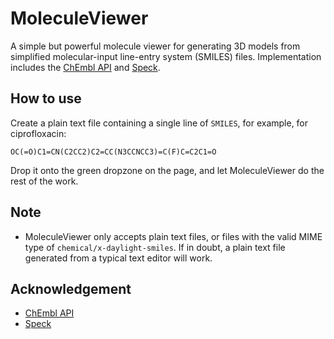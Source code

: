 # MoleculeViewer

A simple but powerful molecule viewer for generating 3D models from simplified molecular-input line-entry system (SMILES) files. Implementation includes the [ChEmbl API](https://www.ebi.ac.uk/chembl/api/data/docs) and [Speck](https://github.com/wwwtyro/speck).

## How to use

Create a plain text file containing a single line of <code>SMILES</code>, for example, for ciprofloxacin:

```
OC(=O)C1=CN(C2CC2)C2=CC(N3CCNCC3)=C(F)C=C2C1=O
```

Drop it onto the green dropzone on the page, and let MoleculeViewer do the rest of the work.

## Note

- MoleculeViewer only accepts plain text files, or files with the valid MIME type of `chemical/x-daylight-smiles`. If in doubt, a plain text file generated from a typical text editor will work.

## Acknowledgement
- [ChEmbl API](https://www.ebi.ac.uk/chembl/api/data/docs)
- [Speck](https://github.com/wwwtyro/speck)